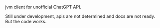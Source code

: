 jvm client for unofficial ChatGPT API.

Still under development, apis are not determined and docs are not ready. But the code works.

